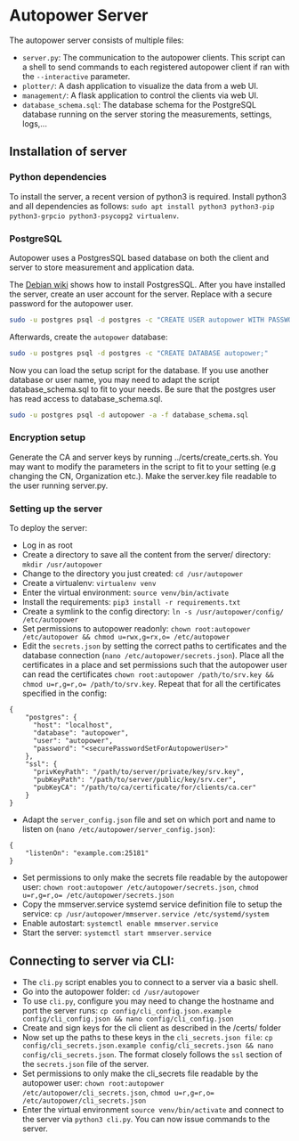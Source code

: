 # Autopower Server

The autopower server consists of multiple files:
* `server.py`: The communication to the autopower clients. This script can a shell to send commands to each registered autopower client if ran with the `--interactive` parameter.
* `plotter/`: A dash application to visualize the data from a web UI.
* `management/`: A flask application to control the clients via web UI.
* `database_schema.sql`: The database schema for the PostgreSQL database running on the server storing the measurements, settings, logs,...

## Installation of server
### Python dependencies
To install the server, a recent version of python3 is required. Install python3 and all dependencies as follows:
`sudo apt install python3 python3-pip python3-grpcio python3-psycopg2 virtualenv`.

### PostgreSQL

Autopower uses a PostgresSQL based database on both the client and server to store measurement and application data.

The [Debian wiki](https://wiki.debian.org/PostgreSql) shows how to install PostgresSQL. After you have installed the server, create an user account for the server. Replace <password> with a secure password for the autopower user.
```bash
sudo -u postgres psql -d postgres -c "CREATE USER autopower WITH PASSWORD '<password>';"
```

Afterwards, create the `autopower` database:
```bash
sudo -u postgres psql -d postgres -c "CREATE DATABASE autopower;"
```

Now you can load the setup script for the database. If you use another database or user name, you may need to adapt the script database_schema.sql to fit to your needs. Be sure that the postgres user has read access to database_schema.sql. 
```bash
sudo -u postgres psql -d autopower -a -f database_schema.sql
```

### Encryption setup

Generate the CA and server keys by running ../certs/create_certs.sh. You may want to modify the parameters in the script to fit to your setting (e.g changing the CN, Organization etc.).
Make the server.key file readable to the user running server.py.

### Setting up the server

To deploy the server:
* Log in as root
* Create a directory to save all the content from the server/ directory: `mkdir /usr/autopower`
* Change to the directory you just created: `cd /usr/autopower`
* Create a virtualenv: `virtualenv venv`
* Enter the virtual environment: `source venv/bin/activate`
* Install the requirements: `pip3 install -r requirements.txt`
* Create a symlink to the config directory: `ln -s /usr/autopower/config/ /etc/autopower`
* Set permissions to autopower readonly: `chown root:autopower /etc/autopower && chmod u=rwx,g=rx,o= /etc/autopower`
* Edit the `secrets.json` by setting the correct paths to certificates and the database connection (`nano /etc/autopower/secrets.json`). Place all the certificates in a place and set permissions such that the autopower user can read the certificates `chown root:autopower /path/to/srv.key && chmod u=r,g=r,o= /path/to/srv.key`. Repeat that for all the certificates specified in the config:
```
{
    "postgres": {
      "host": "localhost",
      "database": "autopower",
      "user": "autopower",
      "password": "<securePasswordSetForAutopowerUser>"
    },
    "ssl": {
      "privKeyPath": "/path/to/server/private/key/srv.key",
      "pubKeyPath": "/path/to/server/public/key/srv.cer",
      "pubKeyCA": "/path/to/ca/certificate/for/clients/ca.cer"
    }
}
```

* Adapt the `server_config.json` file and set on which port and name to listen on (`nano /etc/autopower/server_config.json`):
```
{
    "listenOn": "example.com:25181"
}
```
* Set permissions to only make the secrets file readable by the autopower user: `chown root:autopower /etc/autopower/secrets.json`, `chmod u=r,g=r,o= /etc/autopower/secrets.json`
* Copy the mmserver.service systemd service definition file to setup the service: `cp /usr/autopower/mmserver.service /etc/systemd/system`
* Enable autostart: `systemctl enable mmserver.service`
* Start the server: `systemctl start mmserver.service`

## Connecting to server via CLI:
* The `cli.py` script enables you to connect to a server via a basic shell.
* Go into the autopower folder: `cd /usr/autopower`
* To use `cli.py`, configure you may need to change the hostname and port the server runs: `cp config/cli_config.json.example config/cli_config.json && nano config/cli_config.json`
* Create and sign keys for the cli client as described in the /certs/ folder
* Now set up the paths to these keys in the `cli_secrets.json file`: `cp config/cli_secrets.json.example config/cli_secrets.json && nano config/cli_secrets.json`. The format closely follows the `ssl` section of the `secrets.json` file of the server.
* Set permissions to only make the cli_secrets file readable by the autopower user: `chown root:autopower /etc/autopower/cli_secrets.json`, `chmod u=r,g=r,o= /etc/autopower/cli_secrets.json`
* Enter the virtual environment `source venv/bin/activate` and connect to the server via `python3 cli.py`. You can now issue commands to the server.

